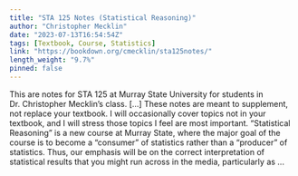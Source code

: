 ```yaml
---
title: "STA 125 Notes (Statistical Reasoning)"
author: "Christopher Mecklin"
date: "2023-07-13T16:54:54Z"
tags: [Textbook, Course, Statistics]
link: "https://bookdown.org/cmecklin/sta125notes/"
length_weight: "9.7%"
pinned: false
---
```


This are notes for STA 125 at Murray State University for students in Dr. Christopher Mecklin’s class. [...] These notes are meant to supplement, not replace your textbook. I will occasionally cover topics not in your textbook, and I will stress those topics I feel are most important. “Statistical Reasoning” is a new course at Murray State, where the major goal of the course is to become a “consumer” of statistics rather than a “producer” of statistics. Thus, our emphasis will be on the correct interpretation of statistical results that you might run across in the media, particularly as ...

